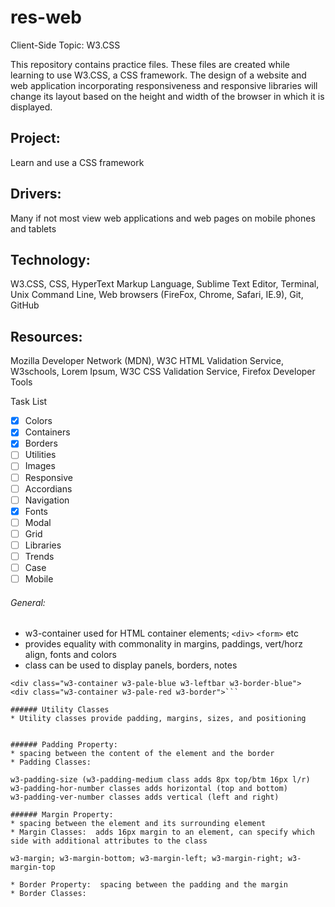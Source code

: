 # res-web
Client-Side Topic: W3.CSS

This repository contains practice files.  These files are created while learning to use W3.CSS, a CSS framework.  The design of a website and web application incorporating responsiveness and responsive libraries will change its layout based on the height and width of the browser in which it is displayed.

## Project: 
Learn and use a CSS framework 
## Drivers: 
Many if not most view web applications and web pages on mobile phones and tablets
## Technology: 
W3.CSS, CSS, HyperText Markup Language, Sublime Text Editor, Terminal, Unix Command Line, Web browsers (FireFox, Chrome, Safari, IE.9), Git, GitHub
## Resources: 
Mozilla Developer Network (MDN), W3C HTML Validation Service, W3schools, Lorem Ipsum, W3C CSS Validation Service, Firefox Developer Tools

Task List
- [x] Colors
- [x] Containers
- [x] Borders
- [ ] Utilities
- [ ] Images
- [ ] Responsive
- [ ] Accordians
- [ ] Navigation
- [x] Fonts
- [ ] Modal
- [ ] Grid
- [ ] Libraries
- [ ] Trends
- [ ] Case
- [ ] Mobile

###### General:
* w3-container used for HTML container elements; `<div>` `<form>` etc
* provides equality with commonality in margins, paddings, vert/horz align, fonts and colors
* class can be used to display panels, borders, notes
```
<div class="w3-container w3-pale-blue w3-leftbar w3-border-blue">
<div class="w3-container w3-pale-red w3-border">```		

###### Utility Classes
* Utility classes provide padding, margins, sizes, and positioning
 

###### Padding Property: 
* spacing between the content of the element and the border
* Padding Classes: 

w3-padding-size (w3-padding-medium class adds 8px top/btm 16px l/r)
w3-padding-hor-number classes adds horizontal (top and bottom)
w3-padding-ver-number classes adds vertical (left and right)

###### Margin Property:
* spacing between the element and its surrounding element
* Margin Classes:  adds 16px margin to an element, can specify which side with additional attributes to the class

w3-margin; w3-margin-bottom; w3-margin-left; w3-margin-right; w3-margin-top

* Border Property:  spacing between the padding and the margin
* Border Classes:

